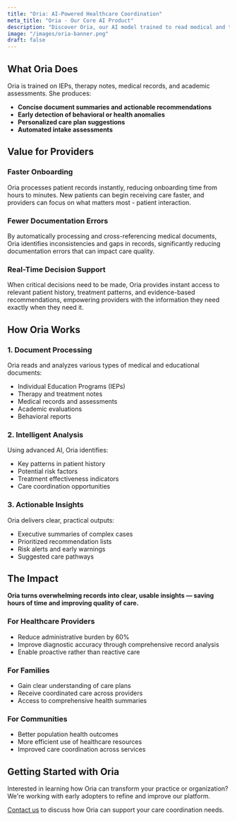 ```yaml
---
title: "Oria: AI-Powered Healthcare Coordination"
meta_title: "Oria - Our Core AI Product"
description: "Discover Oria, our AI model trained to read medical and therapy documents, providing summaries, recommendations, and personalized care plans."
image: "/images/oria-banner.png"
draft: false
---
```


## What Oria Does

Oria is trained on IEPs, therapy notes, medical records, and academic assessments. She produces:

- **Concise document summaries and actionable recommendations**
- **Early detection of behavioral or health anomalies**
- **Personalized care plan suggestions**
- **Automated intake assessments**

## Value for Providers

### Faster Onboarding
Oria processes patient records instantly, reducing onboarding time from hours to minutes. New patients can begin receiving care faster, and providers can focus on what matters most - patient interaction.

### Fewer Documentation Errors
By automatically processing and cross-referencing medical documents, Oria identifies inconsistencies and gaps in records, significantly reducing documentation errors that can impact care quality.

### Real-Time Decision Support
When critical decisions need to be made, Oria provides instant access to relevant patient history, treatment patterns, and evidence-based recommendations, empowering providers with the information they need exactly when they need it.

## How Oria Works

### 1. Document Processing
Oria reads and analyzes various types of medical and educational documents:
- Individual Education Programs (IEPs)
- Therapy and treatment notes
- Medical records and assessments
- Academic evaluations
- Behavioral reports

### 2. Intelligent Analysis
Using advanced AI, Oria identifies:
- Key patterns in patient history
- Potential risk factors
- Treatment effectiveness indicators
- Care coordination opportunities

### 3. Actionable Insights
Oria delivers clear, practical outputs:
- Executive summaries of complex cases
- Prioritized recommendation lists
- Risk alerts and early warnings
- Suggested care pathways

## The Impact

**Oria turns overwhelming records into clear, usable insights — saving hours of time and improving quality of care.**

### For Healthcare Providers
- Reduce administrative burden by 60%
- Improve diagnostic accuracy through comprehensive record analysis
- Enable proactive rather than reactive care

### For Families
- Gain clear understanding of care plans
- Receive coordinated care across providers
- Access to comprehensive health summaries

### For Communities
- Better population health outcomes
- More efficient use of healthcare resources
- Improved care coordination across services

## Getting Started with Oria

Interested in learning how Oria can transform your practice or organization? We're working with early adopters to refine and improve our platform.

[Contact us](/contact) to discuss how Oria can support your care coordination needs.